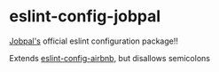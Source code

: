 eslint-config-jobpal
====================

[Jobpal's](https://jobpal.ai/en/) official eslint configuration package!!

Extends [eslint-config-airbnb](https://github.com/jobpal/javascript/tree/master/packages/eslint-config-airbnb), but disallows semicolons

